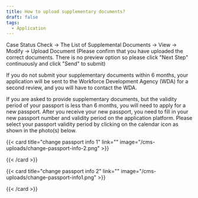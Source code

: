 ```yaml
---
title: How to upload supplementary documents?
draft: false
tags:
  - Application
---
```

Case Status Check → The List of Supplemental Documents → View → Modify → Upload Document (Please confirm that you have uploaded the correct documents. There is no preview option so please click "Next Step" continuously and click "Send" to submit)

If you do not submit your supplementary documents within 6 months, your application will be sent to the Workforce Development Agency (WDA) for a second review, and you will have to contact the WDA.

If you are asked to provide supplementary documents, but the validity period of your passport is less than 6 months, you will need to apply for a new passport. After you receive your new passport, you need to fill in your new passport number and validity period on the application platform. Please select your passport validity period by clicking on the calendar icon as shown in the photo(s) below.

{{< card title="change passport info 1" link="" image="/cms-uploads/change-passport-info-2.png" >}}

{{< /card >}}

{{< card title="change passport info 2" link="" image="/cms-uploads/change-passport-info1.png" >}}

{{< /card >}}